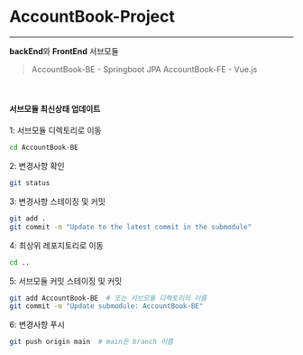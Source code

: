 # AccountBook-Project
---
**backEnd**와 **FrontEnd** 서브모듈
> AccountBook-BE - Springboot JPA
> AccountBook-FE - Vue.js

<br>

#### 서브모듈 최신상태 업데이트

1: 서브모듈 디렉토리로 이동
```sh
cd AccountBook-BE
```
2: 변경사항 확인
```sh
git status
```
3: 변경사항 스테이징 및 커밋
```sh
git add .
git commit -m "Update to the latest commit in the submodule"
```

4: 최상위 레포지토리로 이동
```sh
cd ..
```

5: 서브모듈 커밋 스테이징 및 커밋
```sh
git add AccountBook-BE  # 또는 서브모듈 디렉토리의 이름
git commit -m "Update submodule: AccountBook-BE"
```

6: 변경사항 푸시
```sh
git push origin main  # main은 branch 이름
```

<br>

